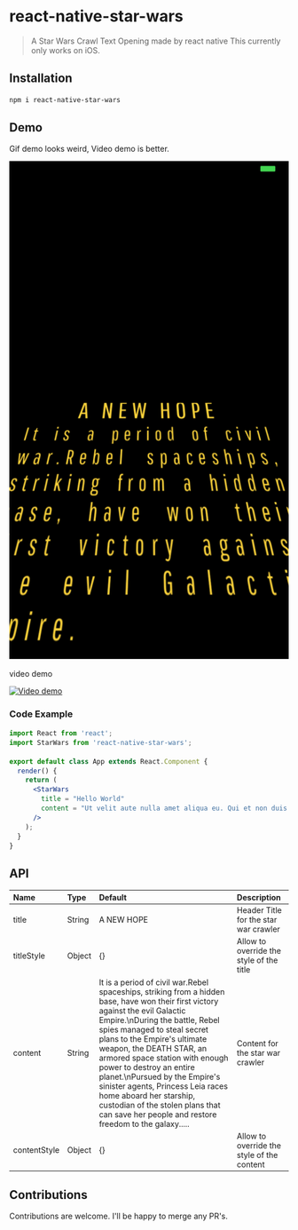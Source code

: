 # react-native-star-wars
> A Star Wars Crawl Text Opening made by react native
> This currently only works on iOS.

## Installation

```sh
npm i react-native-star-wars
```

## Demo

Gif demo looks weird, Video demo is better.

![starwars](docs/starwars.gif)

video demo

[![Video demo](http://img.youtube.com/vi/-SdtwGEwzIA/0.jpg)](https://www.youtube.com/watch?v=-SdtwGEwzIA)

### Code Example

```jsx
import React from 'react';
import StarWars from 'react-native-star-wars';

export default class App extends React.Component {
  render() {
    return (
      <StarWars
        title = "Hello World"
        content = "Ut velit aute nulla amet aliqua eu. Qui et non duis nisi adipisicing ad incididunt cillum Lorem cupidatat. Eu pariatur aliqua culpa esse excepteur sint ad laborum sint eiusmod laboris nulla ullamco. Aliqua voluptate ipsum elit et culpa ea culpa duis deserunt duis aute aliqua. Ea Lorem qui proident ut officia est anim adipisicing do in irure aliqua anim. Consequat quis aute anim velit."
      />
    );
  }
}
```

## API

| Name        			    | Type     | Default  | Description |
|:-------------------------|:---------|:---------|:------------|
| title      | String | A NEW HOPE | Header Title for the star war crawler|
| titleStyle | Object | {}     | Allow to override the style of the title | 
| content    | String | It is a period of civil war.Rebel spaceships, striking from a hidden base, have won their first victory against the evil Galactic Empire.\nDuring the battle, Rebel spies managed to steal secret plans to the Empire\'s ultimate weapon, the DEATH STAR, an armored space station with enough power to destroy an entire planet.\nPursued by the Empire\'s sinister agents, Princess Leia races home aboard her starship, custodian of the stolen plans that can save her people and restore freedom to the galaxy..... | Content for the star war crawler|
| contentStyle | Object | {} | Allow to override the style of the content | 



## Contributions
Contributions are welcome. I'll be happy to merge any PR's.
